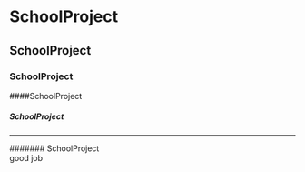 # SchoolProject
## SchoolProject
### SchoolProject
####SchoolProject
##### SchoolProject
<hr>
####### SchoolProject
<br>good job<br>

<a href=www.google.com>

